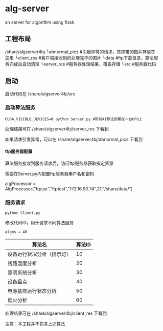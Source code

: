 # alg-server
an server for algorithm using flask

## 工程布局

/share/algserver4bj
    └abnormal_pics                #引起异常的请求，其携带的图片存放在这里
    └client_res                         #客户端接收到的处理完毕的图片
    └data                                  #ftp下载目录，算法服务完成后自动清理
    └server_res                        #服务器处理结果，覆盖存储
    └src                                     #服务器代码

## 启动

启动代码在 /share/algserver4bj/src

### 启动算法服务

```
CUDA_VISIBLE_DEVICES=0 python Server.py #所有AI算法部署在一台GPU上
```

处理结果可在 /share/algserver4bj/server_res 下看到

如果请求引发异常，可以在 /share/algserver4bj/abnormal_pics 下看到

#### ftp服务器配置

算法服务接收到服务请求后，访问ftp服务器获取指定资源

需要在Server.py内配置ftp服务器用户名和密码

algProcessor = AlgProcessor("ftpusr","ftptest","172.16.90.74",21,"/share/data/")

### 服务请求

```
python Client.py
```

修改代码ID，用于请求不同算法服务

`algos = 40`

| 算法名                     | 算法ID |
| -------------------------- | ------ |
| 设备运行状况分析（指示灯） | 10     |
| 线路温度分析               | 20     |
| 照明系统分析               | 30     |
| 设备盘点                   | 40     |
| 电源插座运行状态分析       | 50     |
| 烟火分析                   | 60     |

处理结果可在 /share/algserver4bj/client_res 下看到

注意：本工程并不包含上述算法